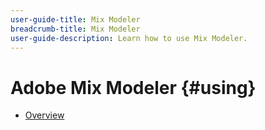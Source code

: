 ```yaml
---
user-guide-title: Mix Modeler
breadcrumb-title: Mix Modeler
user-guide-description: Learn how to use Mix Modeler.
---
```


# Adobe Mix Modeler {#using}

+ [Overview](overview.md)

<!--

Articles must be added to this TOC file in order to render.

Use this list format to specify links to articles and section headings that expand and collapse in the left rail of the user guide.

An article link CANNOT be used as a section heading.
-->
